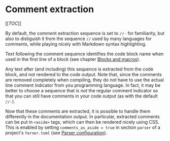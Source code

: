 # Comment extraction

[[_TOC_]]

By default, the comment extraction sequence is set to `//-` for familiarity, but also to distiguish it from the sequence `//` used by many languages for comments, while playing nicely with Markdown syntax highlighting.

Text following the comment sequence identifies the code block name when used in the first line of a block (see chapter [Blocks and macros](./blocks-and-macros.md)).

Any text after (and including) this sequence is extracted from the code block, and not rendered to the code output.
Note that, since the comments are removed completely when compiling, they do not have to use the actual line comment indicator from you programming language.
In fact, it may be better to choose a sequence that is *not* the regular comment indicator so that you can still have comments in your code output (as with the default `//-`).

Now that these comments are extracted, it is possible to handle them differently in the documentation output. 
In particular, extracted comments can be put in `<aside>` tags, which can then be rendered nicely using CSS.
This is enabled by setting `comments_as_aside = true` in section `parser` of a project's `Yarner.toml` (see [Parser configuration](./config-parser.md)).
